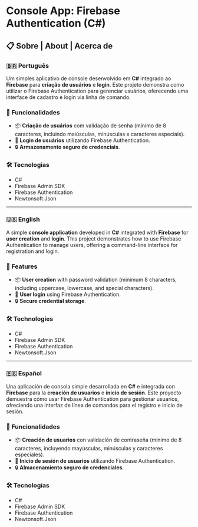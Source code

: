 # Console App: Firebase Authentication (C#)

## 📋 Sobre | About | Acerca de

### 🇧🇷 Português
Um simples aplicativo de console desenvolvido em **C#** integrado ao **Firebase** para **criação de usuários** e **login**. Este projeto demonstra como utilizar o Firebase Authentication para gerenciar usuários, oferecendo uma interface de cadastro e login via linha de comando.

### 🔧 Funcionalidades
- 📦 **Criação de usuários** com validação de senha (mínimo de 8 caracteres, incluindo maiúsculas, minúsculas e caracteres especiais).
- 🔑 **Login de usuários** utilizando Firebase Authentication.
- 🔒 **Armazenamento seguro de credenciais**.

### 🛠 Tecnologias
- C#
- Firebase Admin SDK
- Firebase Authentication
- Newtonsoft.Json

---

### 🇺🇸 English
A simple **console application** developed in **C#** integrated with **Firebase** for **user creation** and **login**. This project demonstrates how to use Firebase Authentication to manage users, offering a command-line interface for registration and login.

### 🔧 Features
- 📦 **User creation** with password validation (minimum 8 characters, including uppercase, lowercase, and special characters).
- 🔑 **User login** using Firebase Authentication.
- 🔒 **Secure credential storage**.

### 🛠 Technologies
- C#
- Firebase Admin SDK
- Firebase Authentication
- Newtonsoft.Json

---

### 🇪🇸 Español
Una aplicación de consola simple desarrollada en **C#** e integrada con **Firebase** para la **creación de usuarios** e **inicio de sesión**. Este proyecto demuestra cómo usar Firebase Authentication para gestionar usuarios, ofreciendo una interfaz de línea de comandos para el registro e inicio de sesión.

### 🔧 Funcionalidades
- 📦 **Creación de usuarios** con validación de contraseña (mínimo de 8 caracteres, incluyendo mayúsculas, minúsculas y caracteres especiales).
- 🔑 **Inicio de sesión de usuarios** utilizando Firebase Authentication.
- 🔒 **Almacenamiento seguro de credenciales**.

### 🛠 Tecnologías
- C#
- Firebase Admin SDK
- Firebase Authentication
- Newtonsoft.Json
